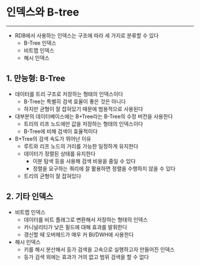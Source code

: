 # 인덱스와 B-tree
---
- RDB에서 사용하는 인덱스는 구조에 따라 세 가지로 분류할 수 있다
	- B-Tree 인덱스
	- 비트맵 인덱스
	- 해시 인덱스

## 1. 만능형: B-Tree
- 데이터를 트리 구조로 저장하는 형태의 인덱스이다
	- B-Tree는 특별히 검색 효율이 좋은 것은 아니다
	- 하지만 균형이 잘 잡혀있기 때문에 범용적으로 사용된다
- 대부분의 데이터베이스에는 B+Tree라는 B-Tree의 수정 버전을 사용한다
	- 트리의 리프 노드에만 값을 저장하는 형태의 인덱스이다
	- B-Tree에 비해 검색이 효율적이다
- B+Tree의 검색 속도가 뛰어난 이유
	- 루트와 리프 노드의 거리를 가능한 일정하게 유지한다
	- 데이터가 정렬된 상태를 유지한다
		- 이분 탐색 등을 사용해 검색 비용을 줄일 수 있다
		- 정렬을 요구하는 쿼리에 잘 활용하면 정렬을 수행하지 않을 수 있다
	- 트리의 균형이 잘 잡혀있다

## 2. 기타 인덱스
- 비트맵 인덱스
	- 데이터를 비트 플래그로 변환해서 저장하는 형태의 인덱스
	- 카니널리티가 낮은 필드에 대해 효과를 발휘한다
	- 갱신할 때 오버헤드가 매우 커 BI/DWH에 사용한다
- 해시 인덱스
	- 키를 해시 분산해서 등가 검색을 고속으로 실행하고자 만들어진 인덱스
	- 등가 검색 외에는 효과가 거의 없고 범위 검색을 할 수 없다